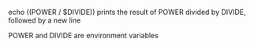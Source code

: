 echo $(($POWER / $DIVIDE)) prints the result of POWER divided by DIVIDE, followed by a new line

POWER and DIVIDE are environment variables
